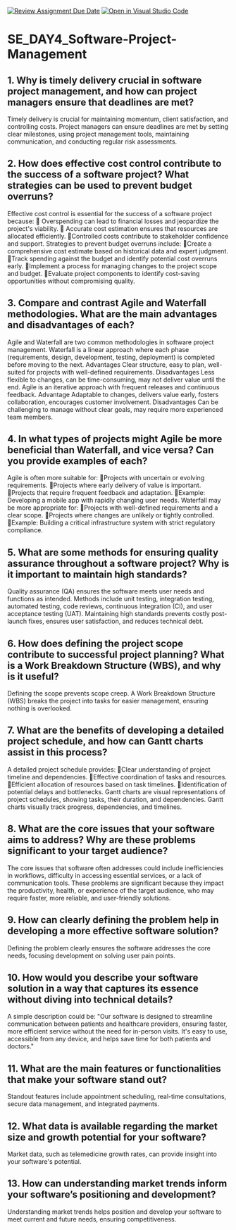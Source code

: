 [![Review Assignment Due Date](https://classroom.github.com/assets/deadline-readme-button-22041afd0340ce965d47ae6ef1cefeee28c7c493a6346c4f15d667ab976d596c.svg)](https://classroom.github.com/a/9pw6JKcu)
[![Open in Visual Studio Code](https://classroom.github.com/assets/open-in-vscode-2e0aaae1b6195c2367325f4f02e2d04e9abb55f0b24a779b69b11b9e10269abc.svg)](https://classroom.github.com/online_ide?assignment_repo_id=15898000&assignment_repo_type=AssignmentRepo)
# SE_DAY4_Software-Project-Management
## 1. Why is timely delivery crucial in software project management, and how can project managers ensure that deadlines are met?
Timely delivery is crucial for maintaining momentum, client satisfaction, and controlling costs. Project managers can ensure deadlines are met by setting clear milestones, using project management tools, maintaining communication, and conducting regular risk assessments.

## 2. How does effective cost control contribute to the success of a software project? What strategies can be used to prevent budget overruns?
Effective cost control is essential for the success of a software project because:
 Overspending can lead to financial losses and jeopardize the project's viability.
 Accurate cost estimation ensures that resources are allocated efficiently.
Controlled costs contribute to stakeholder confidence and support.
Strategies to prevent budget overruns include:
Create a comprehensive cost estimate based on historical data and expert judgment.
Track spending against the budget and identify potential cost overruns early.
Implement a process for managing changes to the project scope and budget.
Evaluate project components to identify cost-saving opportunities without compromising quality.

## 3. Compare and contrast Agile and Waterfall methodologies. What are the main advantages and disadvantages of each?
Agile and Waterfall are two common methodologies in software project management.
Waterfall is a linear approach where each phase (requirements, design, development, testing, deployment) is completed before moving to the next.
Advantages
Clear structure, easy to plan, well-suited for projects with well-defined requirements.
Disadvantages
Less flexible to changes, can be time-consuming, may not deliver value until the end.
Agile is an iterative approach with frequent releases and continuous feedback.
Advantage
Adaptable to changes, delivers value early, fosters collaboration, encourages customer involvement.
Disadvantages
Can be challenging to manage without clear goals, may require more experienced team members.

## 4. In what types of projects might Agile be more beneficial than Waterfall, and vice versa? Can you provide examples of each?
Agile is often more suitable for:
Projects with uncertain or evolving requirements.
Projects where early delivery of value is important.
Projects that require frequent feedback and adaptation.
Example: Developing a mobile app with rapidly changing user needs.
Waterfall may be more appropriate for:
Projects with well-defined requirements and a clear scope.
Projects where changes are unlikely or tightly controlled.
Example: Building a critical infrastructure system with strict regulatory compliance.

## 5. What are some methods for ensuring quality assurance throughout a software project? Why is it important to maintain high standards?
Quality assurance (QA) ensures the software meets user needs and functions as intended. Methods include unit testing, integration testing, automated testing, code reviews, continuous integration (CI), and user acceptance testing (UAT). Maintaining high standards prevents costly post-launch fixes, ensures user satisfaction, and reduces technical debt.

## 6. How does defining the project scope contribute to successful project planning? What is a Work Breakdown Structure (WBS), and why is it useful?
Defining the scope prevents scope creep. A Work Breakdown Structure (WBS) breaks the project into tasks for easier management, ensuring nothing is overlooked.

## 7. What are the benefits of developing a detailed project schedule, and how can Gantt charts assist in this process?
A detailed project schedule provides:
Clear understanding of project timeline and dependencies.
Effective coordination of tasks and resources.
Efficient allocation of resources based on task timelines.
Identification of potential delays and bottlenecks.
Gantt charts are visual representations of project schedules, showing tasks, their duration, and dependencies. Gantt charts visually track progress, dependencies, and timelines.

## 8. What are the core issues that your software aims to address? Why are these problems significant to your target audience?
The core issues that software often addresses could include inefficiencies in workflows, difficulty in accessing essential services, or a lack of communication tools. These problems are significant because they impact the productivity, health, or experience of the target audience, who may require faster, more reliable, and user-friendly solutions.

## 9. How can clearly defining the problem help in developing a more effective software solution?
Defining the problem clearly ensures the software addresses the core needs, focusing development on solving user pain points.

## 10. How would you describe your software solution in a way that captures its essence without diving into technical details?
A simple description could be: "Our software is designed to streamline communication between patients and healthcare providers, ensuring faster, more efficient service without the need for in-person visits. It's easy to use, accessible from any device, and helps save time for both patients and doctors."

## 11. What are the main features or functionalities that make your software stand out?
Standout features include appointment scheduling, real-time consultations, secure data management, and integrated payments.

## 12. What data is available regarding the market size and growth potential for your software?
Market data, such as telemedicine growth rates, can provide insight into your software's potential.

## 13. How can understanding market trends inform your software’s positioning and development?
Understanding market trends helps position and develop your software to meet current and future needs, ensuring competitiveness.

